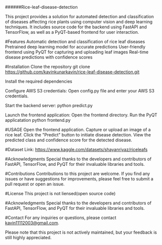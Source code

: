 ######Rice-leaf-disease-detection


This project provides a solution for automated detection and classification of diseases affecting rice plants using computer vision and deep learning techniques. It includes source code for the backend using FastAPI and TensorFlow, as well as a PyQT-based frontend for user interaction.

#Features
Automatic detection and classification of rice leaf diseases Pretrained deep learning model for accurate predictions User-friendly frontend using PyQT for capturing and uploading leaf images Real-time disease predictions with confidence scores

#Installation
Clone the repository git clone https://github.com/kavinkunarkavin/rice-leaf-disease-detection.git

Install the required dependencies

Configure AWS S3 credentials: Open config.py file and enter your AWS S3 credentials.

Start the backend server: python predict.py

Launch the frontend application: Open the frontend directory. Run the PyQT applicatation python frontend.py

#USAGE
Open the frontend application. Capture or upload an image of a rice leaf. Click the "Predict" button to initiate disease detection. View the predicted class and confidence score for the detected disease.

#Dataset Link:
https://www.kaggle.com/datasets/shayanriyaz/riceleafs

#Acknowledgments
Special thanks to the developers and contributors of FastAPI, TensorFlow, and PyQT for their invaluable libraries and tools.

#Contributions
Contributions to this project are welcome. If you find any issues or have suggestions for improvements, please feel free to submit a pull request or open an issue.

#License
This project is not liensed(open source code)

#Acknowledgments
Special thanks to the developers and contributors of FastAPI, TensorFlow, and PyQT for their invaluable libraries and tools.

#Contact
For any inquiries or questions, please contact kavin11112003@gmail.com.

Please note that this project is not actively maintained, but your feedback is still highly appreciated.
